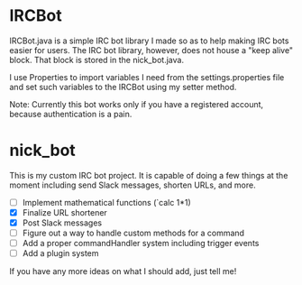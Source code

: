 # IRCBot

IRCBot.java is a simple IRC bot library I made so as to help making IRC bots easier for users. The IRC bot library, however, does not house a "keep alive" block. That block is stored in the nick_bot.java.

I use Properties to import variables I need from the settings.properties file and set such variables to the IRCBot using my setter method.

Note: Currently this bot works only if you have a registered account, because authentication is a pain.

# nick_bot

This is my custom IRC bot project. It is capable of doing a few things at the moment including send Slack messages, shorten URLs, and more.

- [ ] Implement mathematical functions (`calc 1*1)
- [X] Finalize URL shortener
- [X] Post Slack messages
- [ ] Figure out a way to handle custom methods for a command
- [ ] Add a proper commandHandler system including trigger events
- [ ] Add a plugin system

If you have any more ideas on what I should add, just tell me!
